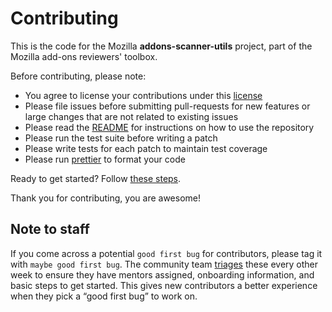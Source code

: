 # Contributing

This is the code for the Mozilla **addons-scanner-utils** project, part of the Mozilla add-ons reviewers' toolbox.

Before contributing, please note:

- You agree to license your contributions under this [license](./LICENSE.txt)
- Please file issues before submitting pull-requests for new features or large changes that are not related to existing issues
- Please read the [README](./README.md) for instructions on how to use the repository
- Please run the test suite before writing a patch
- Please write tests for each patch to maintain test coverage
- Please run [prettier][] to format your code

Ready to get started? Follow [these steps].

Thank you for contributing, you are awesome!

## Note to staff

If you come across a potential `good first bug` for contributors, please tag it with `maybe good first bug`. The community team [triages] these every other week to ensure they have mentors assigned, onboarding information, and basic steps to get started. This gives new contributors a better experience when they pick a “good first bug” to work on.

[these steps]: https://wiki.mozilla.org/Add-ons/Contribute/Code
[triages]: https://wiki.mozilla.org/Add-ons/Contribute/Goodfirstbugs_triage
[prettier]: https://github.com/mozilla/addons-scanner-utils/blob/master/README.md#Prettier
